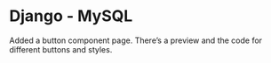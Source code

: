 # Django - MySQL
Added a button component page. There’s a preview and the code for different buttons and styles.
